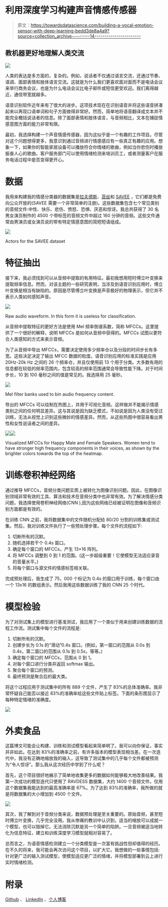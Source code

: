 # 利用深度学习构建声音情感传感器

> 原文：<https://towardsdatascience.com/building-a-vocal-emotion-sensor-with-deep-learning-bedd3de8a4a9?source=collection_archive---------14----------------------->

## 教机器更好地理解人类交流

![](img/a49f8dffffaa82f0542c0e3e3e45d5aa.png)

人类的表达是多方面的，复杂的。例如，说话者不仅通过语言交流，还通过节奏、语调、面部表情和肢体语言交流。这就是为什么我们更喜欢面对面而不是电话会议来举行商务会议，也是为什么电话会议比电子邮件或短信更受欢迎。我们离得越近，通信带宽就越多。

语音识别软件近年来有了很大的进步。这项技术现在在识别语音并将这些语音拼凑起来以再现口语单词和句子方面做得非常好。然而，简单地将语音翻译成文本并不能完全概括说话者的信息。除了面部表情和肢体语言，与音频相比，文本在捕捉情感意图方面的能力非常有限。

最初，我选择构建一个声音情感传感器，因为这似乎是一个有趣的工作项目。尽管对这个问题想得更多，我意识到通过音频进行情感感应有一些真正有趣的应用。想象一下，如果你的智能家居设备可以播放符合你情绪的歌曲，例如当你悲伤时播放振奋人心的歌曲。客户服务部门可以使用情绪检测来培训员工，或者测量客户在服务电话过程中是否变得更开心。

# 数据

我用来构建我的情感分类器的数据集是[拉夫德斯](https://smartlaboratory.org/ravdess)、[苔丝](https://tspace.library.utoronto.ca/handle/1807/24487)和 [SAVEE](http://kahlan.eps.surrey.ac.uk/savee/Download.html) ，它们都是免费向公众开放的(SAVEE 需要一个非常简单的注册)。这些数据集包含七个常见类别的音频文件:中性、快乐、悲伤、愤怒、恐惧、厌恶和惊讶。我总共获得了 30 名男女演员制作的 4500 个带标签的音频文件中超过 160 分钟的音频。这些文件通常由男演员或女演员说的带有特定情感意图的简短短语组成。

![](img/9ae4c0283a5c327aea7073e30252d4c5.png)

Actors for the SAVEE dataset

# 特征抽出

接下来，我必须找到可以从音频中提取的有用特征。最初我想用短时傅立叶变换来提取频率信息。然而，对该主题的一些研究表明，当涉及到语音识别应用时，傅立叶变换是相当有缺陷的。原因是尽管傅立叶变换是声音极好的物理表示，但它并不表示人类如何感知声音。

![](img/688da809c4a905c21df53a0d7063bf0e.png)

Raw audio waveform. In this form it is useless for classification.

从音频中提取特征的更好方法是使用 Mel 频率倒谱系数，简称 MFCCs。这里提供了一个很好的解释，说明 MFCCs 是如何从音频中获得的。MFCCs 试图以更符合人类感知的方式来表示音频。

为了从音频中导出 MFCCs，需要决定使用多少频率仓以及分段的时间步长有多宽。这些决定决定了输出 MFCC 数据的粒度。语音识别应用的标准实践是应用 20Hz-20k Hz 之间的 26 个频率仓，并且仅使用前 13 个用于分类。大多数有用的信息都在较低的频率范围内，包含较高的频率范围通常会导致性能下降。对于时间步长，10 到 100 毫秒之间的值是常见的。我选择用 25 毫秒。

![](img/167f809eb175450530fbac2af4a5c742.png)

Mel filter banks used to bin audio frequency content.

导出的 MFCCs 可以绘制在热图上，并用于可视化音频。这样做并不能揭示情感类别之间的任何明显差异。这与其说是因为缺乏模式，不如说是因为人类没有受过训练，无法从视觉上识别这些微妙的情感差异。然而，从这些热图中很容易看出男性和女性说话者之间的差异。

![](img/3d14929b9324eae7e10e09c5c1cd92fb.png)![](img/e3e40a6376818a484aedc7e5a619bb6a.png)

Visualized MFCCs for Happy Male and Female Speakers. Women tend to have stronger high frequency components in their voices, as shown by the brighter colors towards the top of the heatmap.

# 训练卷积神经网络

通过推导 MFCCs，音频分类问题实质上被转化为图像识别问题。因此，在图像识别领域非常有效的工具、算法和技术在音频分类中也非常有效。为了解决情感分类问题，我选择使用卷积神经网络(CNN ),因为这些网络已经被证明在图像和音频识别方面都是有效的。

在训练 CNN 之前，我将数据集中的文件随机分配给 80/20 分割的训练集或测试集。然后，我对训练文件执行了一些预处理步骤。每个文件的流程如下:

1.  切断所有的沉默。
2.  随机选择若干个 0.4s 窗口。
3.  确定每个窗口的 MFCCs，产生 13×16 阵列。
4.  将 MFCCs 调整到 0 到 1 的范围。(这一步超级重要！它使模型无法适应录音的音量水平。)
5.  将每个窗口与源文件的情感标签相关联。

完成预处理后，我生成了 75，000 个标记为 0.4s 的窗口用于训练，每个窗口由一个 13x16 的数组表示。然后我用这些数据训练了我的 CNN 25 个时代。

# 模型检验

为了对测试集上的模型进行基准测试，我应用了一个类似于用来创建训练数据的流程工作流。测试集中每个文件的流程是:

1.  切断所有的沉默。
2.  创建步长为 0.1s 的“滑动”0.4s 窗口。(例如，第一窗口的范围从 0.0s 到 0.4s，第二窗口的范围从 0.1s 到 0.5s，等等。)
3.  确定每个窗口的 MFCCs，范围从 0 到 1。
4.  对每个窗口进行分类并返回 softmax 输出。
5.  聚合每个窗口的预测。
6.  最终预测是聚合后的最大类。

将这个过程应用于测试集中的所有 889 个文件，产生了 83%的总体准确率。我非常怀疑自己能否以接近 83%的准确率给这些文件贴上标签。下面的条形图显示了每种特定情绪的准确度。

![](img/70d83d511ca3e9aec462c6f25e4a6b88.png)

# 外卖食品

这篇博文可能会让构建、训练和测试模型看起来简单明了。我可以向你保证，事实并非如此。在达到 83%的准确率之前，有许多版本的模型表现相当差。在一次迭代中，我没有正确地缩放我的输入，这导致了测试集中的几乎每个文件都被预测为“令人惊讶”。那么我从这次经历中学到了什么呢？

首先，这个项目很好地展示了简单地收集更多的数据如何能够极大地改善结果。我第一次成功的模型迭代只使用了 RAVDESS 数据集，大约 1400 个音频文件。仅用这个数据集我能达到的最高准确率是 67%。为了达到 83%的准确率，我所做的就是将数据集的大小增加到 4500 个文件。

![](img/1cc26369997e69d87136b05cb80728ef.png)

其次，我了解到对于音频分类来说，数据预处理是至关重要的。原始音频，甚至短时傅立叶变换，几乎完全没用。我从惨痛的教训中认识到，适当的缩放可以成就一个模型，也可以毁掉它。无法消除沉默是另一个简单的陷阱。一旦音频被适当地转化为信息特征，建立和训练深度学习模型就相对容易了。

总而言之，为语音情感检测建立一个分类模型是一次富有挑战性但却值得的经历。在不久的将来，我可能会再次访问这个项目，以扩大它。我想做的一些事情包括:针对更广泛的输入测试模型，使模型适应更广泛的情绪，并将模型部署到云上进行实时情绪检测。

# 附录

[Github](https://github.com/alexmuhr/Voice_Emotion) 、 [LinkedIn](https://www.linkedin.com/in/alexander-muhr/) 、[个人博客](https://www.datascienceodyssey.com)
